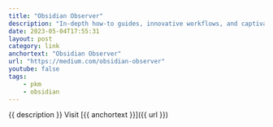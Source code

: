```yaml
---
title: "Obsidian Observer"
description: "In-depth how-to guides, innovative workflows, and captivating opinions to help unlock your note-taking potential."
date: 2023-05-04T17:55:31
layout: post
category: link
anchortext: "Obsidian Observer"
url: "https://medium.com/obsidian-observer"
youtube: false
tags:
    - pkm
    - obsidian
---
```


{{ description }} Visit [{{ anchortext }}]({{ url }})
